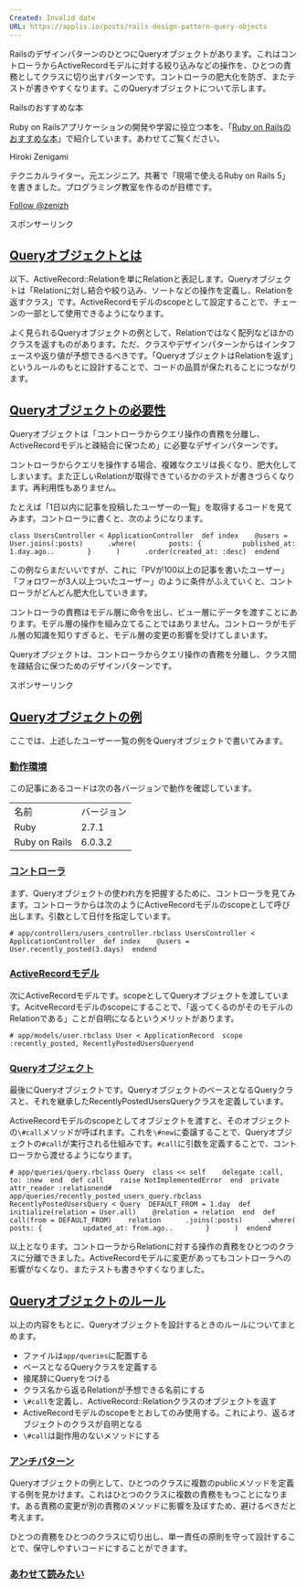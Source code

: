 ```yaml
---
Created: Invalid date
URL: https://applis.io/posts/rails-design-pattern-query-objects
---
```

RailsのデザインパターンのひとつにQueryオブジェクトがあります。これはコントローラからActiveRecordモデルに対する絞り込みなどの操作を、ひとつの責務としてクラスに切り出すパターンです。コントローラの肥大化を防ぎ、またテストが書きやすくなります。このQueryオブジェクトについて示します。

Railsのおすすめな本

Ruby on Railsアプリケーションの開発や学習に役立つ本を、「[Ruby on Railsのおすすめな本](https://applis.io/posts/ruby-on-rails-books)」で紹介しています。あわせてご覧ください。

Hiroki Zenigami

テクニカルライター。元エンジニア。共著で「現場で使えるRuby on Rails 5」を書きました。プログラミング教室を作るのが目標です。

[Follow @zenizh](https://twitter.com/zenizh)

スポンサーリンク

## [Queryオブジェクトとは](https://applis.io/posts/rails-design-pattern-query-objects#query%E3%82%AA%E3%83%96%E3%82%B8%E3%82%A7%E3%82%AF%E3%83%88%E3%81%A8%E3%81%AF)

以下、ActiveRecord::Relationを単にRelationと表記します。Queryオブジェクトは「Relationに対し結合や絞り込み、ソートなどの操作を定義し、Relationを返すクラス」です。ActiveRecordモデルのscopeとして設定することで、チェーンの一部として使用できるようになります。

よく見られるQueryオブジェクトの例として、Relationではなく配列などほかのクラスを返すものがあります。ただ、クラスやデザインパターンからはインタフェースや返り値が予想できるべきです。「QueryオブジェクトはRelationを返す」というルールのもとに設計することで、コードの品質が保たれることにつながります。

## [Queryオブジェクトの必要性](https://applis.io/posts/rails-design-pattern-query-objects#query%E3%82%AA%E3%83%96%E3%82%B8%E3%82%A7%E3%82%AF%E3%83%88%E3%81%AE%E5%BF%85%E8%A6%81%E6%80%A7)

Queryオブジェクトは「コントローラからクエリ操作の責務を分離し、ActiveRecordモデルと疎結合に保つため」に必要なデザインパターンです。

コントローラからクエリを操作する場合、複雑なクエリは長くなり、肥大化してしまいます。また正しいRelationが取得できているかのテストが書きづらくなります。再利用性もありません。

たとえば「1日以内に記事を投稿したユーザーの一覧」を取得するコードを見てみます。コントローラに書くと、次のようになります。

```
class UsersController < ApplicationController  def index    @users = User.joins(:posts)      .where(        posts: {          published_at: 1.day.ago..        }      )      .order(created_at: :desc)  endend
```

この例ならまだいいですが、これに「PVが100以上の記事を書いたユーザー」「フォロワーが3人以上ついたユーザー」のように条件がふえていくと、コントローラがどんどん肥大化していきます。

コントローラの責務はモデル層に命令を出し、ビュー層にデータを渡すことにあります。モデル層の操作を組み立てることではありません。コントローラがモデル層の知識を知りすぎると、モデル層の変更の影響を受けてしまいます。

Queryオブジェクトは、コントローラからクエリ操作の責務を分離し、クラス間を疎結合に保つためのデザインパターンです。

スポンサーリンク

## [Queryオブジェクトの例](https://applis.io/posts/rails-design-pattern-query-objects#query%E3%82%AA%E3%83%96%E3%82%B8%E3%82%A7%E3%82%AF%E3%83%88%E3%81%AE%E4%BE%8B)

ここでは、上述したユーザー一覧の例をQueryオブジェクトで書いてみます。

### [動作環境](https://applis.io/posts/rails-design-pattern-query-objects#%E5%8B%95%E4%BD%9C%E7%92%B0%E5%A2%83)

この記事にあるコードは次の各バージョンで動作を確認しています。

|   |   |
|---|---|
|名前|バージョン|
|Ruby|2.7.1|
|Ruby on Rails|6.0.3.2|

### [コントローラ](https://applis.io/posts/rails-design-pattern-query-objects#%E3%82%B3%E3%83%B3%E3%83%88%E3%83%AD%E3%83%BC%E3%83%A9)

まず、Queryオブジェクトの使われ方を把握するために、コントローラを見てみます。コントローラからは次のようにActiveRecordモデルのscopeとして呼び出します。引数として日付を指定しています。

```
# app/controllers/users_controller.rbclass UsersController < ApplicationController  def index    @users = User.recently_posted(3.days)  endend
```

### [ActiveRecordモデル](https://applis.io/posts/rails-design-pattern-query-objects#activerecord%E3%83%A2%E3%83%87%E3%83%AB)

次にActiveRecordモデルです。scopeとしてQueryオブジェクトを渡しています。AcitveRecordモデルのscopeにすることで、「返ってくるのがそのモデルのRelationである」ことが自明になるというメリットがあります。

```
# app/models/user.rbclass User < ApplicationRecord  scope :recently_posted, RecentlyPostedUsersQueryend
```

### [Queryオブジェクト](https://applis.io/posts/rails-design-pattern-query-objects#query%E3%82%AA%E3%83%96%E3%82%B8%E3%82%A7%E3%82%AF%E3%83%88)

最後にQueryオブジェクトです。QueryオブジェクトのベースとなるQueryクラスと、それを継承したRecentlyPostedUsersQueryクラスを定義しています。

ActiveRecordモデルのscopeとしてオブジェクトを渡すと、そのオブジェクトの`\#call`メソッドが呼ばれます。これを`\#new`に委譲することで、Queryオブジェクトの`#call`が実行される仕組みです。`#call`に引数を定義することで、コントローラから渡せるようになります。

```
# app/queries/query.rbclass Query  class << self    delegate :call, to: :new  end  def call    raise NotImplementedError  end  private  attr_reader :relationend# app/queries/recently_posted_users_query.rbclass RecentlyPostedUsersQuery < Query  DEFAULT_FROM = 1.day  def initialize(relation = User.all)    @relation = relation  end  def call(from = DEFAULT_FROM)    relation      .joins(:posts)      .where(        posts: {          updated_at: from.ago..        }      )  endend
```

以上となります。コントローラからRelationに対する操作の責務をひとつのクラスに分離できました。ActiveRecordモデルに変更があってもコントローラへの影響がなくなり、またテストも書きやすくなりました。

## [Queryオブジェクトのルール](https://applis.io/posts/rails-design-pattern-query-objects#query%E3%82%AA%E3%83%96%E3%82%B8%E3%82%A7%E3%82%AF%E3%83%88%E3%81%AE%E3%83%AB%E3%83%BC%E3%83%AB)

以上の内容をもとに、Queryオブジェクトを設計するときのルールについてまとめます。

- ファイルは`app/queries`に配置する
- ベースとなるQueryクラスを定義する
- 接尾辞にQueryをつける
- クラス名から返るRelationが予想できる名前にする
- `\#call`を定義し、ActiveRecord::Relationクラスのオブジェクトを返す
- ActiveRecordモデルのscopeをとおしてのみ使用する。これにより、返るオブジェクトのクラスが自明となる
- `\#call`は副作用のないメソッドにする

### [アンチパターン](https://applis.io/posts/rails-design-pattern-query-objects#%E3%82%A2%E3%83%B3%E3%83%81%E3%83%91%E3%82%BF%E3%83%BC%E3%83%B3)

Queryオブジェクトの例として、ひとつのクラスに複数のpublicメソッドを定義する例を見かけます。これはひとつのクラスに複数の責務をもつことになります。ある責務の変更が別の責務のメソッドに影響を及ぼすため、避けるべきだと考えます。

ひとつの責務をひとつのクラスに切り出し、単一責任の原則を守って設計することで、保守しやすいコードにすることができます。

### [あわせて読みたい](https://applis.io/posts/rails-design-pattern-query-objects#%E3%81%82%E3%82%8F%E3%81%9B%E3%81%A6%E8%AA%AD%E3%81%BF%E3%81%9F%E3%81%84)
